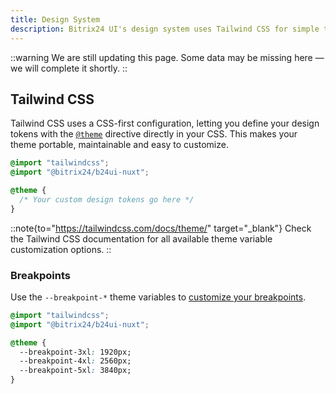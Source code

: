 ```yaml
---
title: Design System
description: Bitrix24 UI's design system uses Tailwind CSS for simple theming and easy customization.
---
```


::warning
We are still updating this page. Some data may be missing here — we will complete it shortly.
::

## Tailwind CSS

Tailwind CSS uses a CSS-first configuration, letting you define your design tokens with the [`@theme`](https://tailwindcss.com/docs/functions-and-directives#theme-directive) directive directly in your CSS. This makes your theme portable, maintainable and easy to customize.

```css [app/assets/css/main.css]
@import "tailwindcss";
@import "@bitrix24/b24ui-nuxt";

@theme {
  /* Your custom design tokens go here */
}
```

::note{to="https://tailwindcss.com/docs/theme/" target="_blank"}
Check the Tailwind CSS documentation for all available theme variable customization options.
::

### Breakpoints

Use the `--breakpoint-*` theme variables to [customize your breakpoints](https://tailwindcss.com/docs/responsive-design#customizing-your-theme).

```css [app/assets/css/main.css]
@import "tailwindcss";
@import "@bitrix24/b24ui-nuxt";

@theme {
  --breakpoint-3xl: 1920px;
  --breakpoint-4xl: 2560px;
  --breakpoint-5xl: 3840px;
}
```
